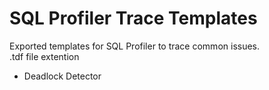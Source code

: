 # SQL Profiler Trace Templates
Exported templates for SQL Profiler to trace common issues. <br>
.tdf file extention
- Deadlock Detector 
